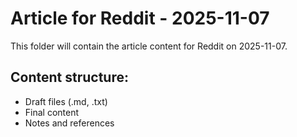 # Article for Reddit - 2025-11-07

This folder will contain the article content for Reddit on 2025-11-07.

## Content structure:
- Draft files (.md, .txt)
- Final content
- Notes and references
